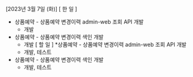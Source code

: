[2023년 3월 7일 (화)]
[ 한 일 ]
* 상품예약 - 상품예약 변경이력 admin-web 조회 API 개발
    *  개발
* 상품예약 - 상품예약 변경이력 색인 개발
    * 개발
[ 할 일 ]
*상품예약 - 상품예약 변경이력 admin-web 조회 API 개발
    *  개발, 테스트
* 상품예약 - 상품예약 변경이력 색인 개발
    * 개발, 테스트

